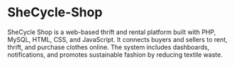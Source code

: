 # SheCycle-Shop
SheCycle Shop is a web-based thrift and rental platform built with PHP, MySQL, HTML, CSS, and JavaScript. It connects buyers and sellers to rent, thrift, and purchase clothes online. The system includes dashboards, notifications, and promotes sustainable fashion by reducing textile waste.
